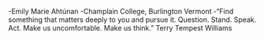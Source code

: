 -Emily Marie Ahtúnan 
-Champlain College, Burlington Vermont
-“Find something that matters deeply to you and pursue it. Question. Stand. Speak. Act. Make us uncomfortable. Make us think.” Terry Tempest Williams
